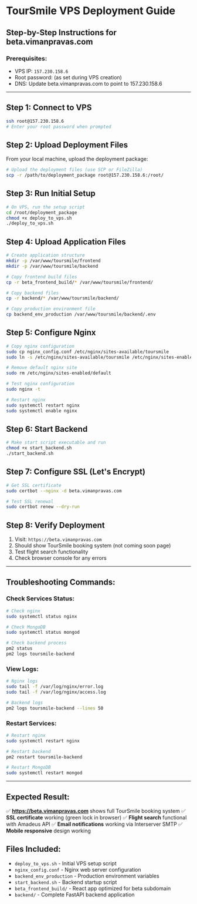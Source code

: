# TourSmile VPS Deployment Guide
## Step-by-Step Instructions for beta.vimanpravas.com

### Prerequisites:
- VPS IP: `157.230.158.6`
- Root password: (as set during VPS creation)
- DNS: Update beta.vimanpravas.com to point to 157.230.158.6

---

## Step 1: Connect to VPS
```bash
ssh root@157.230.158.6
# Enter your root password when prompted
```

## Step 2: Upload Deployment Files
From your local machine, upload the deployment package:
```bash
# Upload the deployment files (use SCP or FileZilla)
scp -r /path/to/deployment_package root@157.230.158.6:/root/
```

## Step 3: Run Initial Setup
```bash
# On VPS, run the setup script
cd /root/deployment_package
chmod +x deploy_to_vps.sh
./deploy_to_vps.sh
```

## Step 4: Upload Application Files
```bash
# Create application structure
mkdir -p /var/www/toursmile/frontend
mkdir -p /var/www/toursmile/backend

# Copy frontend build files
cp -r beta_frontend_build/* /var/www/toursmile/frontend/

# Copy backend files
cp -r backend/* /var/www/toursmile/backend/

# Copy production environment file
cp backend_env_production /var/www/toursmile/backend/.env
```

## Step 5: Configure Nginx
```bash
# Copy nginx configuration
sudo cp nginx_config.conf /etc/nginx/sites-available/toursmile
sudo ln -s /etc/nginx/sites-available/toursmile /etc/nginx/sites-enabled/

# Remove default nginx site
sudo rm /etc/nginx/sites-enabled/default

# Test nginx configuration
sudo nginx -t

# Restart nginx
sudo systemctl restart nginx
sudo systemctl enable nginx
```

## Step 6: Start Backend
```bash
# Make start script executable and run
chmod +x start_backend.sh
./start_backend.sh
```

## Step 7: Configure SSL (Let's Encrypt)
```bash
# Get SSL certificate
sudo certbot --nginx -d beta.vimanpravas.com

# Test SSL renewal
sudo certbot renew --dry-run
```

## Step 8: Verify Deployment
1. Visit: `https://beta.vimanpravas.com`
2. Should show TourSmile booking system (not coming soon page)
3. Test flight search functionality
4. Check browser console for any errors

---

## Troubleshooting Commands:

### Check Services Status:
```bash
# Check nginx
sudo systemctl status nginx

# Check MongoDB
sudo systemctl status mongod

# Check backend process
pm2 status
pm2 logs toursmile-backend
```

### View Logs:
```bash
# Nginx logs
sudo tail -f /var/log/nginx/error.log
sudo tail -f /var/log/nginx/access.log

# Backend logs
pm2 logs toursmile-backend --lines 50
```

### Restart Services:
```bash
# Restart nginx
sudo systemctl restart nginx

# Restart backend
pm2 restart toursmile-backend

# Restart MongoDB
sudo systemctl restart mongod
```

---

## Expected Result:
✅ **https://beta.vimanpravas.com** shows full TourSmile booking system
✅ **SSL certificate** working (green lock in browser)
✅ **Flight search** functional with Amadeus API
✅ **Email notifications** working via Interserver SMTP
✅ **Mobile responsive** design working

## Files Included:
- `deploy_to_vps.sh` - Initial VPS setup script
- `nginx_config.conf` - Nginx web server configuration
- `backend_env_production` - Production environment variables
- `start_backend.sh` - Backend startup script
- `beta_frontend_build/` - React app optimized for beta subdomain
- `backend/` - Complete FastAPI backend application